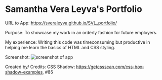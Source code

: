 # Samantha Vera Leyva's Portfolio
URL to App: https://sveraleyva.github.io/SVL_portfolio/

Purpose: To showcase my work in an orderly fashion for future employers.

My experience: Writing this code was timeconsuming but productive in helping me learn the basics of HTML and CSS styling. 

Screenshot:
![screenshot of app](portfolioSS.jpg)

Created by/ Credits: 
  CSS Shadow: https://getcssscan.com/css-box-shadow-examples, #85
